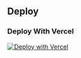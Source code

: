 ## Deploy

### Deploy With Vercel

[![Deploy with Vercel](https://vercel.com/button)](https://vercel.com/import/project?template=https://github.com/jasminebd/sanic-vercel)
